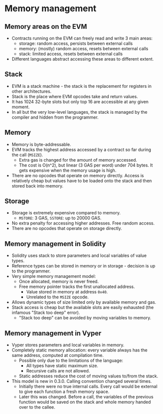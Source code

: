 # Memory management

## Memory areas on the EVM
- Contracts running on the EVM can freely read and write 3 main areas:
    - storage: random access, persists between external calls
    - memory: (mostly) random access, resets between external calls
    - stack: limited access, resets between external calls
- Different languages abstract accessing these areas to different extent.

## Stack
- EVM is a stack machine - the stack is the replacement for registers in other architectures.
- Stack is the place where EVM opcodes take and return values.
- It has 1024 32-byte slots but only top 16 are accessible at any given moment.
- In all but the very low-level languages, the stack is managed by the compiler and hidden from the programmer.

## Memory
- Memory is byte-addressable.
- EVM tracks the highest address accessed by a contract so far  during the call (`MSIZE`).
    - Extra gas is changed for the amount of memory accessed.
    - The cost is O(n^2), but linear (3 GAS per word) under 704 bytes.
        It gets expensive when the memory usage is high.
- There are no opcodes that operate on memory directly.
    Access is relatively cheap but values have to be loaded onto the stack and then stored back into memory.

## Storage
- Storage is extremely expensive compared to memory.
    - `MSTORE`: 3 GAS, `SSTORE`: up to 20000 GAS.
- No extra penalty for accessing higher addresses.
    Free random access.
- There are no opcodes that operate on storage directly.

## Memory management in Solidity
- Solidity uses stack to store parameters and local variables of value types.
- Reference types can be stored in memory or in storage - decision is up to the programmer.
- Very simple memory management model:
    - Once allocated, memory is never freed.
    - Free memory pointer tracks the first unallocated address.
        - Value stored in memory at address `0x40`.
        - Unrelated to the `MSIZE` opcode.
- Allows dynamic types of size limited only by available memory and gas.
- Stack access is cheap but the available slots are easily exhausted (the infamous "Stack too deep" error).
    - "Stack too deep" can be avoided by moving variables to memory.

## Memory management in Vyper
- Vyper stores parameters and local variables in memory.
- Completely static memory allocation: every variable always has the same address, computed at compilation time.
    - Possible only due to the limitations of the language:
        - All types have static maximum size.
        - Recursive calls are not allowed.
    - Static addresses reduce the cost of moving values to/from the stack.
- This model is new in 0.3.0. Calling convention changed several times.
    - Initially there were no true internal calls.
        Every call would be external to give each function a fresh memory space.
    - Later this was changed.
        Before a call, the variables of the previous function would be saved on the stack and whole memory handed over to the callee.
